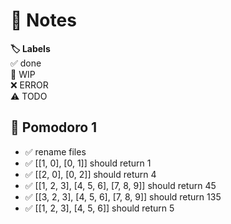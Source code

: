 # 📝 Notes

**🏷️ Labels**  
✅ done  
🚧 WIP  
❌ ERROR  
⚠ TODO

## 🍅 Pomodoro 1

- ✅ rename files
- ✅ [[1, 0], [0, 1]] should return 1
- ✅ [[2, 0], [0, 2]] should return 4
- ✅ [[1, 2, 3], [4, 5, 6], [7, 8, 9]] should return 45
- ✅ [[3, 2, 3], [4, 5, 6], [7, 8, 9]] should return 135
- ✅ [[1, 2, 3], [4, 5, 6]] should return 5
